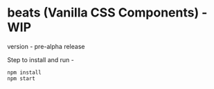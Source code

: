 # beats (Vanilla CSS Components) - WIP
version - pre-alpha release


Step to install and run -
```
npm install
npm start
```
